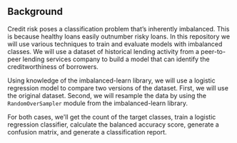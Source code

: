 ## Background

Credit risk poses a classification problem that’s inherently imbalanced. This is because healthy loans easily outnumber risky loans. In this repository we will use various techniques to train and evaluate models with imbalanced classes. We will use a dataset of historical lending activity from a peer-to-peer lending services company to build a model that can identify the creditworthiness of borrowers.

Using knowledge of the imbalanced-learn library, we will use a logistic regression model to compare two versions of the dataset. First, we will use the original dataset. Second, we will resample the data by using the `RandomOverSampler` module from the imbalanced-learn library.

For both cases, we'll get the count of the target classes, train a logistic regression classifier, calculate the balanced accuracy score, generate a confusion matrix, and generate a classification report.
